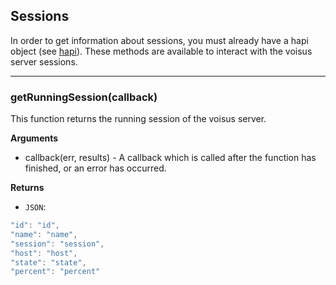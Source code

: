 ## Sessions

In order to get information about sessions, you must already have a hapi object (see [hapi][docs_hapi]). These methods are available to interact with the voisus server sessions.

---------------------------------------

### getRunningSession(callback)

This function returns the running session of the voisus server.

__Arguments__

* callback(err, results) - A callback which is called after the function has finished, or an error has occurred.

__Returns__

* `JSON`:
```javascript
"id": "id",
"name": "name",
"session": "session",
"host": "host",
"state": "state",
"percent": "percent"
```

[docs_hapi]: https://github.com/astilabs/node-voisus/blob/master/docs/hapi.md

